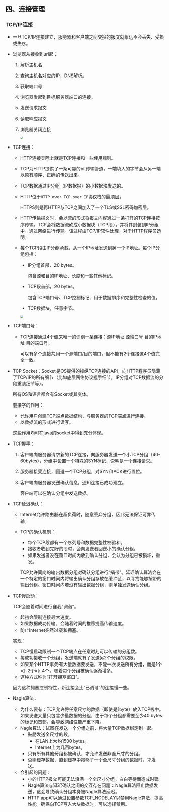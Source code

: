 ## 四、连接管理

### TCP/IP连接

* 一旦TCP/IP连接建立，服务器和客户端之间交换的报文就永远不会丢失、受损或失序。

* 浏览器从接收到url起：

  1. 解析主机名

  2. 查询主机名对应的IP，DNS解析。

  3. 获取端口号

  4. 浏览器发起到目标服务器端口的连接。

  5. 发送请求报文

  6. 读取响应报文

  7. 浏览器关闭连接

     <img src="D:\wzy\Note\noteimages\浏览器运行过程.PNG" style="zoom:50%;" />

* TCP连接：

  * HTTP连接实际上就是TCP连接和一些使用规则。

  * TCP为HTTP提供了一条可靠的bit传输管道，一端填入的字节会从另一端以原有顺序、正确的传送出来。

  * TCP数据通过IP分组（IP数据报）的小数据块发送的。

  * HTTP位于`HTTP over TCP over IP`协议栈的最顶层。

    HTTPS则是再HTTP与TCP之间加入了一个TLS或SSL密码加密层。

  * HTTP传输报文时，会以流的形式将报文内容通过一条打开的TCP连接按序传输。TCP会将数据流砍成小数据块（TCP段），并将其封装到IP分组中，通过网络进行传输。该过程由TCP/IP软件处理，对于HTTP程序员透明。

  * 每个TCP段由IP分组承载，从一个IP地址发送到另一个IP地址。每个IP分组包括：

    * IP分组首部，20 bytes。

      包含源和目的IP地址、长度和一些其他标记。

    * TCP段首部，20 bytes。

      包含TCP端口号、TCP控制标记、用于数据排序和完整性检查的值。

    * TCP数据块，任意字节。

    <img src="D:\wzy\Note\noteimages\HTTP和HTTPS协议栈.PNG" style="zoom:50%;" />

* TCP端口号：

  * TCP连接通过4个值来唯一的识别一条连接：源IP地址 源端口号 目的IP地址 目的端口号。

    可以有多个连接共用一个源端口/目的端口，但不能有2个连接这4个值完全一致。

* TCP Socket：Socket是OS提供的操纵TCP连接的API，向HTTP程序员隐藏了TCP/IP的所有细节（比如底层网络协议握手细节，IP分组对TCP数据流的分段重装细节等）。

  所有OS和语言都会有Socket或其变体。

  套接字的作用：

  * 允许用户创建TCP端点数据结构，与服务器的TCP端点进行连接。
  * 以数据流的形式进行读写。

  这些作用均可在java的socket中得到充分体现。

* TCP握手：

  1. 客户端向服务器请求新的TCP连接，向服务器发送一个小TCP分组（40-60bytes），分组中设置一个特殊的SYN标记，说明是一个连接请求。

  2. 服务器接受连接，回送一个TCP分组，对SYN和ACK进行置位。

  3. 客户端向服务器发送确认信息，通知连接已成功建立。

     客户端可以在确认分组中发送数据。

* TCP延迟确认：

  * Internet允许路由器在超负荷时，随意丢弃分组，因此无法保证可靠传输。

  * TCP的确认机制：
    * 每个TCP段都有一个序列号和数据完整性校验和。
    * 接收者收到完好的段时，会向发送者回送小的确认分组。
    * 如果发送者没在窗口时间内收到确认分组，会认为分组已被损坏，重发。
    
    TCP允许同向的输出数据分组对确认分组进行“捎带”。延迟确认算法会在一个特定的窗口时间内将输出确认分组存放在缓冲区，以寻找能够捎带的输出分组。窗口时间内若没有输出数据分组，则单独发送确认分组。

* TCP慢启动：

  TCP会随着时间进行自我“调谐”。

  * 起初会限制连接最大速度。
  * 如果数据成功传输，会随着时间的推移提高传输速度。
  * 防止Internet突然过载和拥塞。

  实现：

  * TCP慢启动限制一个TCP端点在任意时刻可以传输的分组数。
  * 每成功接收一个分组，发送端就有了发送另2个分组的权限。
  * 如果某个HTTP事务有大量数据要发送，不能一次发送所有分组，而是1个=》2个=》4个，随着每个分组被确认逐渐增多。
  * 这种方式称为“打开拥塞窗口”。

  因为这种拥塞控制特性，新连接会比“已调谐”的连接慢一些。

* Nagle算法：
  * 为什么要有：TCP允许将任意尺寸的数据（即使是1byte）放入TCP栈中。如果发送大量只包含少量数据的分组，由于每个分组都需要至少40 bytes的标记和首部，会导致网络性能严重下降。
  * Nagle算法：试图在发送一个分组之前，将大量TCP数据绑定到一起。
    * 鼓励发送全尺寸的段。
      * 在LAN上大约1500 bytes。
      * Internet上为几百bytes。
    * 只有所有其他分组都被确认，才允许发送非全尺寸的分组。
    * 否则缓存数据，直到缓存中攒够了一个全尺寸分组的数据时，才发送。
  * 会引起的问题：
    * 小的HTTP报文可能无法填满一个全尺寸分组，白白等待而造成时延。
    * Nagle算法与延迟确认之间的交互存在问题：Nagle算法阻止数据发送，这会导致确认分组本身被Nagle算法延迟。
    * HTTP app可以通过设置参数TCP_NODELAY以禁用Nagle算法，提高性能。确保向TCP写入大块数据时，可以选择禁用。